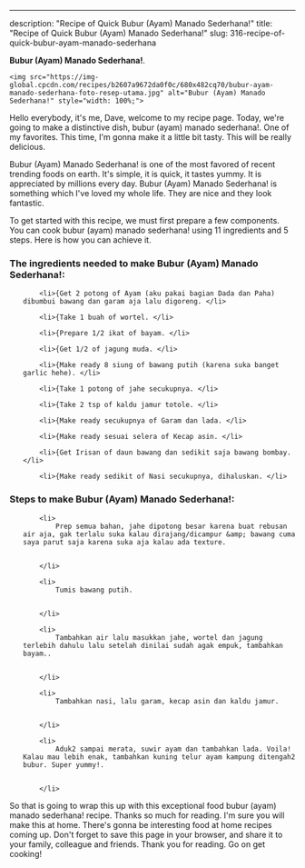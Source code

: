 ---
description: "Recipe of Quick Bubur (Ayam) Manado Sederhana!"
title: "Recipe of Quick Bubur (Ayam) Manado Sederhana!"
slug: 316-recipe-of-quick-bubur-ayam-manado-sederhana

<p>
	<strong>Bubur (Ayam) Manado Sederhana!</strong>. 
	
</p>
<p>
	
	<img src="https://img-global.cpcdn.com/recipes/b2607a9672da0f0c/680x482cq70/bubur-ayam-manado-sederhana-foto-resep-utama.jpg" alt="Bubur (Ayam) Manado Sederhana!" style="width: 100%;">
	
	
</p>
<p>
	Hello everybody, it's me, Dave, welcome to my recipe page. Today, we're going to make a distinctive dish, bubur (ayam) manado sederhana!. One of my favorites. This time, I'm gonna make it a little bit tasty. This will be really delicious.
</p>
	
<p>
	Bubur (Ayam) Manado Sederhana! is one of the most favored of recent trending foods on earth. It's simple, it is quick, it tastes yummy. It is appreciated by millions every day. Bubur (Ayam) Manado Sederhana! is something which I've loved my whole life. They are nice and they look fantastic.
</p>
<p>
	
</p>

<p>
To get started with this recipe, we must first prepare a few components. You can cook bubur (ayam) manado sederhana! using 11 ingredients and 5 steps. Here is how you can achieve it.
</p>

<h3>The ingredients needed to make Bubur (Ayam) Manado Sederhana!:</h3>

<ol>
	
		<li>{Get 2 potong of Ayam (aku pakai bagian Dada dan Paha) dibumbui bawang dan garam aja lalu digoreng. </li>
	
		<li>{Take 1 buah of wortel. </li>
	
		<li>{Prepare 1/2 ikat of bayam. </li>
	
		<li>{Get 1/2 of jagung muda. </li>
	
		<li>{Make ready 8 siung of bawang putih (karena suka banget garlic hehe). </li>
	
		<li>{Take 1 potong of jahe secukupnya. </li>
	
		<li>{Take 2 tsp of kaldu jamur totole. </li>
	
		<li>{Make ready secukupnya of Garam dan lada. </li>
	
		<li>{Make ready sesuai selera of Kecap asin. </li>
	
		<li>{Get Irisan of daun bawang dan sedikit saja bawang bombay. </li>
	
		<li>{Make ready sedikit of Nasi secukupnya, dihaluskan. </li>
	
</ol>
<p>
	
</p>

<h3>Steps to make Bubur (Ayam) Manado Sederhana!:</h3>

<ol>
	
		<li>
			Prep semua bahan, jahe dipotong besar karena buat rebusan air aja, gak terlalu suka kalau dirajang/dicampur &amp; bawang cuma saya parut saja karena suka aja kalau ada texture.
			
			
		</li>
	
		<li>
			Tumis bawang putih.
			
			
		</li>
	
		<li>
			Tambahkan air lalu masukkan jahe, wortel dan jagung terlebih dahulu lalu setelah dinilai sudah agak empuk, tambahkan bayam..
			
			
		</li>
	
		<li>
			Tambahkan nasi, lalu garam, kecap asin dan kaldu jamur.
			
			
		</li>
	
		<li>
			Aduk2 sampai merata, suwir ayam dan tambahkan lada. Voila! Kalau mau lebih enak, tambahkan kuning telur ayam kampung ditengah2 bubur. Super yummy!.
			
			
		</li>
	
</ol>

<p>
	
</p>

<p>
	So that is going to wrap this up with this exceptional food bubur (ayam) manado sederhana! recipe. Thanks so much for reading. I'm sure you will make this at home. There's gonna be interesting food at home recipes coming up. Don't forget to save this page in your browser, and share it to your family, colleague and friends. Thank you for reading. Go on get cooking!
</p>
